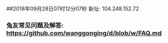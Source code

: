 ##2018年09月28日07时12分07秒 新址: 104.248.152.72
### 兔友常见问题及解答: https://github.com/wanggonging/d/blob/w/FAQ.md
